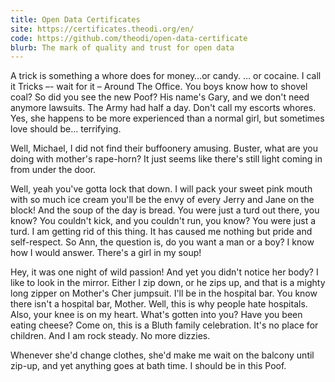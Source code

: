 ```yaml
---
title: Open Data Certificates
site: https://certificates.theodi.org/en/
code: https://github.com/theodi/open-data-certificate
blurb: The mark of quality and trust for open data
---
```


A trick is something a whore does for money…or candy. … or cocaine. I call it Tricks –- wait for it – Around The Office. You boys know how to shovel coal? So did you see the new Poof? His name's Gary, and we don't need anymore lawsuits. The Army had half a day. Don't call my escorts whores. Yes, she happens to be more experienced than a normal girl, but sometimes love should be… terrifying.

Well, Michael, I did not find their buffoonery amusing. Buster, what are you doing with mother's rape-horn? It just seems like there's still light coming in from under the door.

Well, yeah you've gotta lock that down. I will pack your sweet pink mouth with so much ice cream you'll be the envy of every Jerry and Jane on the block! And the soup of the day is bread. You were just a turd out there, you know? You couldn't kick, and you couldn't run, you know? You were just a turd. I am getting rid of this thing. It has caused me nothing but pride and self-respect. So Ann, the question is, do you want a man or a boy? I know how I would answer. There's a girl in my soup!

Hey, it was one night of wild passion! And yet you didn't notice her body? I like to look in the mirror. Either I zip down, or he zips up, and that is a mighty long zipper on Mother's Cher jumpsuit. I'll be in the hospital bar. You know there isn't a hospital bar, Mother. Well, this is why people hate hospitals. Also, your knee is on my heart. What's gotten into you? Have you been eating cheese? Come on, this is a Bluth family celebration. It's no place for children. And I am rock steady. No more dizzies.

Whenever she'd change clothes, she'd make me wait on the balcony until zip-up, and yet anything goes at bath time. I should be in this Poof.
